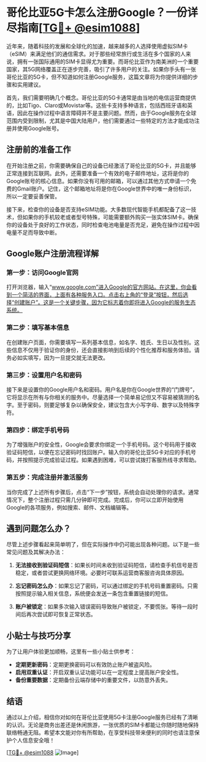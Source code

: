 # 哥伦比亚5G卡怎么注册Google？一份详尽指南[[TG💪+ @esim1088](https://t.me/s/esim1088)]

近年来，随着科技的发展和全球化的加速，越来越多的人选择使用虚拟SIM卡（eSIM）来满足他们的通信需求。对于那些经常旅行或生活在多个国家的人来说，拥有一张国际通用的SIM卡显得尤为重要。而哥伦比亚作为南美洲的一个重要国家，其5G网络覆盖正在逐步完善，吸引了许多用户的关注。如果你手头有一张哥伦比亚的5G卡，但不知道如何注册Google服务，这篇文章将为你提供详细的步骤和实用建议。

首先，我们需要明确几个概念。哥伦比亚的5G卡通常是由当地的电信运营商提供的，比如Tigo、Claro或Movistar等。这些卡支持多种语言，包括西班牙语和英语，因此在操作过程中语言障碍并不是主要问题。然而，由于Google服务在全球范围内受到限制，尤其是中国大陆用户，他们需要通过一些特定的方法才能成功注册并使用Google账号。

## 注册前的准备工作

在开始注册之前，你需要确保自己的设备已经激活了哥伦比亚的5G卡，并且能够正常连接到互联网。此外，还需要准备一个有效的电子邮件地址，这将是你的Google账号的核心信息。如果你没有可用的邮箱，可以通过其他方式申请一个免费的Gmail账户。记住，这个邮箱地址将是你在Google世界中的唯一身份标识，所以一定要妥善保管。

接下来，检查你的设备是否支持eSIM功能。大多数现代智能手机都配备了这一技术，但如果你的手机较老或者型号特殊，可能需要额外购买一张实体SIM卡。确保你的设备处于良好的工作状态，同时检查电池电量是否充足，避免在操作过程中因电量不足而导致中断。

## Google账户注册流程详解

### 第一步：访问Google官网

打开浏览器，输入“www.google.com”进入Google的官方网站。在这里，你会看到一个简洁的界面，上面有各种服务入口。点击右上角的“登录”按钮，然后选择“创建账户”。这是一个关键步骤，因为它标志着你即将进入Google的服务生态系统。

### 第二步：填写基本信息

在创建账户页面，你需要填写一系列基本信息，如名字、姓氏、生日以及性别。这些信息不仅用于验证你的身份，还会直接影响到后续的个性化推荐和服务体验。请务必如实填写，因为一旦提交就无法更改。

### 第三步：设置用户名和密码

接下来是设置你的Google用户名和密码。用户名是你在Google世界的“门牌号”，它将显示在所有与你相关的服务中。尽量选择一个简单易记但又不容易被猜测的名字。至于密码，则要足够复杂以确保安全，建议包含大小写字母、数字以及特殊字符。

### 第四步：绑定手机号码

为了增强账户的安全性，Google会要求你绑定一个手机号码。这个号码用于接收验证码短信，以便在忘记密码时找回账户。输入你的哥伦比亚5G卡对应的手机号码，并按照提示完成验证过程。如果遇到困难，可以尝试拨打客服热线寻求帮助。

### 第五步：完成注册并激活服务

当你完成了上述所有步骤后，点击“下一步”按钮，系统会自动处理你的请求。通常情况下，整个注册过程只需几分钟即可完成。完成后，你可以立即开始使用Google的各项服务，例如搜索、邮件、文档编辑等。

## 遇到问题怎么办？

尽管上述步骤看起来简单明了，但在实际操作中仍可能出现各种问题。以下是一些常见问题及其解决办法：

1. **无法接收到验证码短信**：如果长时间未收到验证码短信，请检查手机信号是否稳定，或者尝试更换网络环境。必要时可联系运营商客服咨询具体原因。
   
2. **忘记密码怎么办**：如果忘记了密码，可以通过绑定的手机号码重置密码。只需按照提示输入相关信息，系统便会发送一条包含重置链接的短信。

3. **账户被锁定**：如果多次输入错误密码导致账户被锁定，不要慌张。等待一段时间后再次尝试即可恢复正常状态。

## 小贴士与技巧分享

为了让用户体验更加顺畅，这里有一些小贴士供参考：

- **定期更新密码**：定期更换密码可以有效防止账户被盗风险。
- **启用双重认证**：开启双重认证功能可以在一定程度上提高账户安全性。
- **备份重要数据**：定期备份云端存储中的重要文件，以防意外丢失。

## 结语

通过以上介绍，相信你对如何在哥伦比亚使用5G卡注册Google服务已经有了清晰的认识。无论是商务出差还是休闲旅游，一张优质的SIM卡都能让你随时随地保持联络畅通无阻。希望本文能对你有所帮助，在享受科技带来便利的同时也请注意保护个人信息安全哦！

[[TG💪+ @esim1088](https://t.me/s/esim1088) ![Image](https://i.postimg.cc/4NQfJmqS/Snipaste-2025-05-13-00-14-12.png)]
